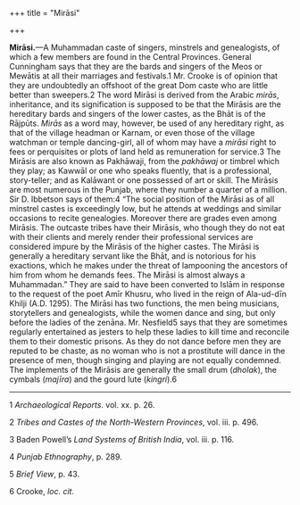 +++
title = "Mirāsi"

+++

**Mirāsi.**—A Muhammadan caste of singers, minstrels and genealogists, of which a few members are found in the Central Provinces. General Cunningham says that they are the bards and singers of the Meos or Mewātis at all their marriages and festivals.1 Mr. Crooke is of opinion that they are undoubtedly an offshoot of the great Dom caste who are little better than sweepers.2 The word Mirāsi is derived from the Arabic *mirās*, inheritance, and its signification is supposed to be that the Mirāsis are the hereditary bards and singers of the lower castes, as the Bhāt is of the Rājpūts. *Mirās* as a word may, however, be used of any hereditary right, as that of the village headman or Karnam, or even those of the village watchman or temple dancing-girl, all of whom may have a *mirāsi* right to fees or perquisites or plots of land held as remuneration for service.3 The Mirāsis are also known as Pakhāwaji, from the *pakhāwaj* or timbrel which they play; as Kawwāl or one who speaks fluently, that is a professional, story-teller; and as Kalāwant or one possessed of art or skill. The Mirāsis are most numerous in the Punjab, where they number a quarter of a million. Sir D. Ibbetson says of them:4 “The social position of the Mirāsi as of all minstrel castes is exceedingly low, but he attends at weddings and similar occasions to recite genealogies. Moreover there are grades even among Mirāsis. The outcaste tribes have their Mirāsis, who though they do not eat with their clients and merely render their professional services are considered impure by the Mirāsis of the higher castes. The Mirāsi is generally a hereditary servant like the Bhāt, and is notorious for his exactions, which he makes under the threat of lampooning the ancestors of him from whom he demands fees. The Mirāsi is almost always a Muhammadan.” They are said to have been converted to Islām in response to the request of the poet Amīr Khusru, who lived in the reign of Ala-ud-dīn Khilji \(A.D. 1295\). The Mirāsi has two functions, the men being musicians, storytellers and genealogists, while the women dance and sing, but only before the ladies of the zenāna. Mr. Nesfield5 says that they are sometimes regularly entertained as jesters to help these ladies to kill time and reconcile them to their domestic prisons. As they do not dance before men they are reputed to be chaste, as no woman who is not a prostitute will dance in the presence of men, though singing and playing are not equally condemned. The implements of the Mirāsis are generally the small drum \(*dholak*\), the cymbals \(*majīra*\) and the gourd lute \(*kingri*\).6 

___________________

1 *Archaeological Reports*. vol. xx. p. 26. 

2 *Tribes and Castes of the North-Western Provinces*, vol. iii. p. 496. 

3 Baden Powell’s *Land Systems of British India*, vol. iii. p. 116. 

4 *Punjab Ethnography*, p. 289. 

5 *Brief View*, p. 43. 

6 Crooke, *loc. cit.*


